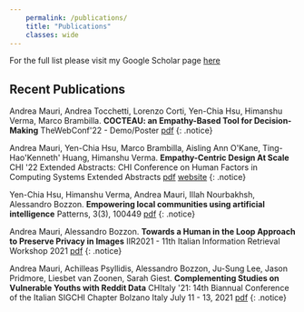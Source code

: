 ```yaml
---
    permalink: /publications/
    title: "Publications"
    classes: wide
---
```


For the full list please visit my Google Scholar page [here](https://scholar.google.com/citations?hl=it&user=pmziRtMAAAAJ&view_op=list_work)

## Recent Publications


Andrea Mauri, Andrea Tocchetti, Lorenzo Corti, Yen-Chia Hsu, Himanshu Verma, Marco Brambilla.  **COCTEAU: an Empathy-Based Tool for Decision-Making** TheWebConf'22 - Demo/Poster [pdf](https://www2022.thewebconf.org/PaperFiles/47.pdf)
{: .notice} 

Andrea Mauri, Yen-Chia Hsu, Marco Brambilla, Aisling Ann O'Kane, Ting-Hao'Kenneth' Huang, Himanshu Verma.  **Empathy-Centric Design At Scale** CHI '22 Extended Abstracts: CHI Conference on Human Factors in Computing Systems Extended Abstracts [pdf](https://dl.acm.org/doi/abs/10.1145/3491101.3503744) [website](https://www.empathich.io/)
{: .notice} 

Yen-Chia Hsu, Himanshu Verma, Andrea Mauri, Illah Nourbakhsh, Alessandro Bozzon. **Empowering local communities using artificial intelligence** Patterns, 3(3), 100449 [pdf](https://www.sciencedirect.com/science/article/pii/S2666389922000228)
{: .notice} 

Andrea Mauri, Alessandro Bozzon. **Towards a Human in the Loop Approach to Preserve Privacy in Images** IIR2021 - 11th Italian Information Retrieval Workshop 2021 [pdf](http://ceur-ws.org/Vol-2947/paper6.pdf)
{: .notice} 

Andrea Mauri, Achilleas Psyllidis, Alessandro Bozzon, Ju-Sung Lee, Jason Pridmore, Liesbet van Zoonen, Sarah Giest. **Complementing Studies on Vulnerable Youths with Reddit Data** CHItaly '21: 14th Biannual Conference of the Italian SIGCHI Chapter Bolzano Italy July 11 - 13, 2021 [pdf](https://dl.acm.org/doi/pdf/10.1145/3464385.3464703)
{: .notice} 
